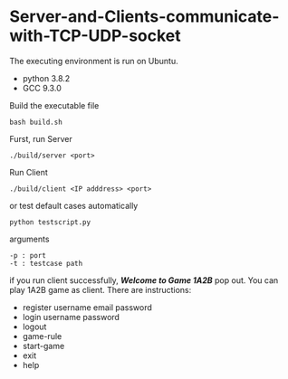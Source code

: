 # Server-and-Clients-communicate-with-TCP-UDP-socket
The executing environment is run on Ubuntu.
* python 3.8.2
* GCC 9.3.0

Build the executable file

```
bash build.sh
```

Furst, run Server

```
./build/server <port>
```

Run Client

```
./build/client <IP adddress> <port>
```

or test default cases automatically

```
python testscript.py
```

arguments
```
-p : port
-t : testcase path
```

if you run client successfully, *****Welcome to Game 1A2B***** pop out.
You can play 1A2B game as client.
There are instructions:
* register username email password
* login username password
* logout
* game-rule
* start-game
* exit
* help
